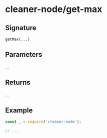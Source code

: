 # cleaner-node/get-max

## Signature

`getMax(...)`

## Parameters

...

## Returns

...

## Example

```javascript
const _ = require('cleaner-node');

// ...
```
